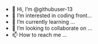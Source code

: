 - 👋 Hi, I’m @githubuser-13
- 👀 I’m interested in coding front...
- 🌱 I’m currently learning ...
- 💞️ I’m looking to collaborate on ...
- 📫 How to reach me ...

<!---
githubuser-13/githubuser-13 is a ✨ special ✨ repository because its `README.md` (this file) appears on your GitHub profile.
You can click the Preview link to take a look at your changes.
--->
